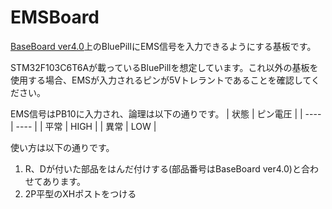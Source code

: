 # EMSBoard
[BaseBoard ver4.0](https://github.com/tk20e/Base-Board-ver4.0-hw.git)上のBluePillにEMS信号を入力できるようにする基板です。

STM32F103C6T6Aが載っているBluePillを想定しています。これ以外の基板を使用する場合、EMSが入力されるピンが5Vトレラントであることを確認してください。

EMS信号はPB10に入力され、論理は以下の通りです。
| 状態 | ピン電圧 |
| ---- | ---- |
| 平常 | HIGH |
| 異常 | LOW |

使い方は以下の通りです。
1. R、Dが付いた部品をはんだ付けする(部品番号はBaseBoard ver4.0)と合わせてあります。
1. 2P平型のXHポストをつける

